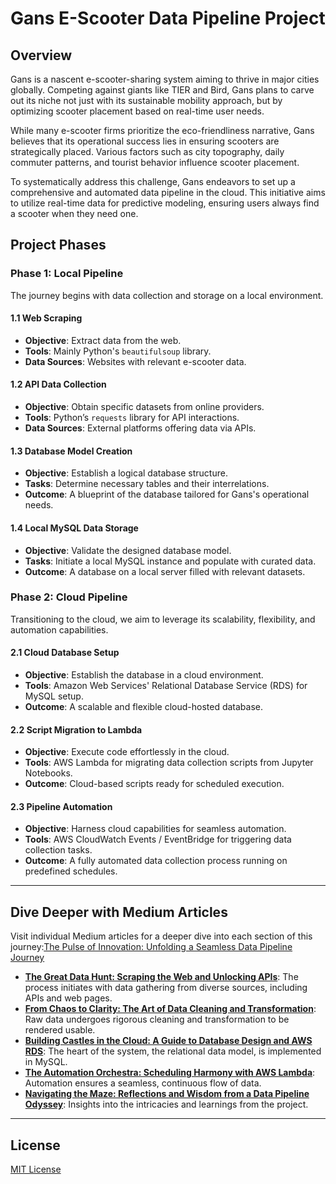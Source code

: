 # Gans E-Scooter Data Pipeline Project

## Overview

Gans is a nascent e-scooter-sharing system aiming to thrive in major cities globally. Competing against giants like TIER and Bird, Gans plans to carve out its niche not just with its sustainable mobility approach, but by optimizing scooter placement based on real-time user needs.

While many e-scooter firms prioritize the eco-friendliness narrative, Gans believes that its operational success lies in ensuring scooters are strategically placed. Various factors such as city topography, daily commuter patterns, and tourist behavior influence scooter placement.

To systematically address this challenge, Gans endeavors to set up a comprehensive and automated data pipeline in the cloud. This initiative aims to utilize real-time data for predictive modeling, ensuring users always find a scooter when they need one.

## Project Phases

### Phase 1: Local Pipeline

The journey begins with data collection and storage on a local environment.

#### 1.1 Web Scraping

- **Objective**: Extract data from the web.
- **Tools**: Mainly Python's `beautifulsoup` library.
- **Data Sources**: Websites with relevant e-scooter data.

#### 1.2 API Data Collection

- **Objective**: Obtain specific datasets from online providers.
- **Tools**: Python’s `requests` library for API interactions.
- **Data Sources**: External platforms offering data via APIs.

#### 1.3 Database Model Creation

- **Objective**: Establish a logical database structure.
- **Tasks**: Determine necessary tables and their interrelations.
- **Outcome**: A blueprint of the database tailored for Gans's operational needs.

#### 1.4 Local MySQL Data Storage

- **Objective**: Validate the designed database model.
- **Tasks**: Initiate a local MySQL instance and populate with curated data.
- **Outcome**: A database on a local server filled with relevant datasets.

### Phase 2: Cloud Pipeline

Transitioning to the cloud, we aim to leverage its scalability, flexibility, and automation capabilities.

#### 2.1 Cloud Database Setup

- **Objective**: Establish the database in a cloud environment.
- **Tools**: Amazon Web Services' Relational Database Service (RDS) for MySQL setup.
- **Outcome**: A scalable and flexible cloud-hosted database.

#### 2.2 Script Migration to Lambda

- **Objective**: Execute code effortlessly in the cloud.
- **Tools**: AWS Lambda for migrating data collection scripts from Jupyter Notebooks.
- **Outcome**: Cloud-based scripts ready for scheduled execution.

#### 2.3 Pipeline Automation

- **Objective**: Harness cloud capabilities for seamless automation.
- **Tools**: AWS CloudWatch Events / EventBridge for triggering data collection tasks.
- **Outcome**: A fully automated data collection process running on predefined schedules.

---

## Dive Deeper with Medium Articles

Visit individual Medium articles for a deeper dive into each section of this journey:[The Pulse of Innovation: Unfolding a Seamless Data Pipeline Journey](https://medium.com/@sergio_david/the-pulse-of-innovation-unfolding-a-seamless-data-pipeline-journey-e40e786720c9)

- **[The Great Data Hunt: Scraping the Web and Unlocking APIs](https://medium.com/@sergio_david/the-great-data-hunt-scraping-the-web-and-unlocking-apis-514251a7e97f)**: The process initiates with data gathering from diverse sources, including APIs and web pages.
- **[From Chaos to Clarity: The Art of Data Cleaning and Transformation](https://medium.com/@sergio_david/from-chaos-to-clarity-the-art-of-data-cleaning-and-transformation-c57920de19cf)**: Raw data undergoes rigorous cleaning and transformation to be rendered usable.
- **[Building Castles in the Cloud: A Guide to Database Design and AWS RDS](https://medium.com/@sergio_david/building-castles-in-the-cloud-a-guide-to-database-design-and-aws-rds-1aabc3ad654d)**: The heart of the system, the relational data model, is implemented in MySQL.
- **[The Automation Orchestra: Scheduling Harmony with AWS Lambda](https://medium.com/@sergio_david/the-automation-orchestra-scheduling-harmony-with-aws-lambda-521d2a55bd5f)**: Automation ensures a seamless, continuous flow of data.
- **[Navigating the Maze: Reflections and Wisdom from a Data Pipeline Odyssey](https://medium.com/@sergio_david/navigating-the-maze-reflections-and-wisdom-from-a-data-pipeline-odyssey-94dd38ab94c1)**: Insights into the intricacies and learnings from the project.

---

## License

[MIT License](LICENSE)
